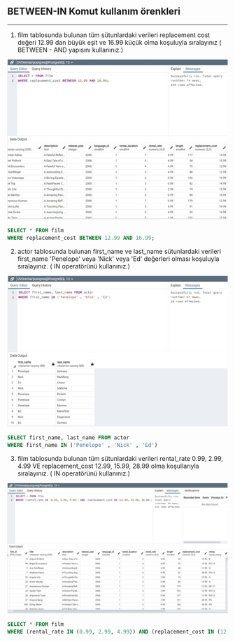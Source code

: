 ## BETWEEN-IN Komut kullanım örenkleri
---

1. film tablosunda bulunan tüm sütunlardaki verileri replacement cost değeri 12.99 dan büyük eşit ve 16.99 küçük olma koşuluyla sıralayınız ( BETWEEN - AND yapısını kullanınız.)

![sorgu1](img/1.jpg)

```SQL
SELECT * FROM film
WHERE replacement_cost BETWEEN 12.99 AND 16.99;

```

2. actor tablosunda bulunan first_name ve last_name sütunlardaki verileri first_name 'Penelope' veya 'Nick' veya 'Ed' değerleri olması koşuluyla sıralayınız. ( IN operatörünü kullanınız.)

![sorgu2](img/2.jpg)

```SQL
SELECT first_name, last_name FROM actor
WHERE first_name IN ('Penelope' , 'Nick' , 'Ed')
```

3. film tablosunda bulunan tüm sütunlardaki verileri rental_rate 0.99, 2.99, 4.99 VE replacement_cost 12.99, 15.99, 28.99 olma koşullarıyla sıralayınız. ( IN operatörünü kullanınız.)

![sorgu3](img/3.jpg)

```SQL
SELECT * FROM film
WHERE (rental_rate IN (0.99, 2.99, 4.99)) AND (replacement_cost IN (12.99, 15.99, 28.99))
```

